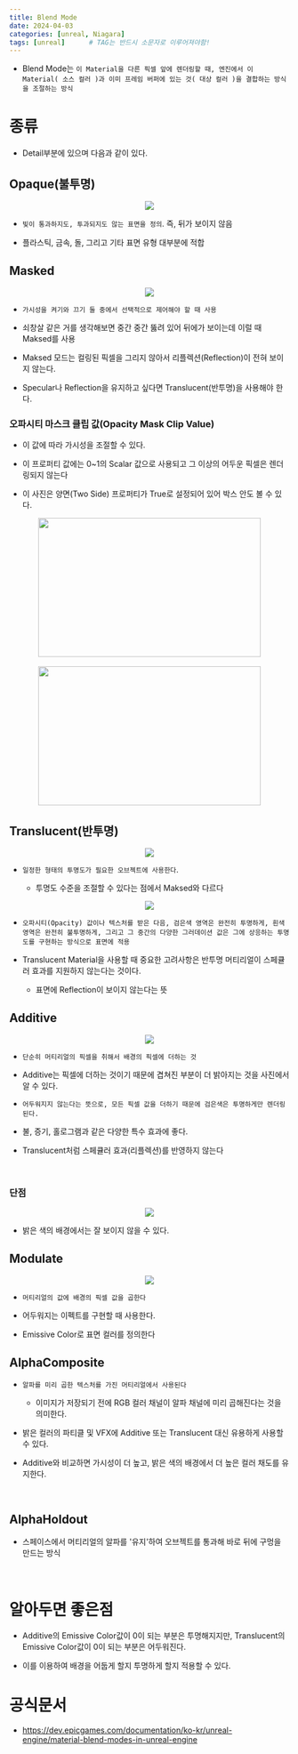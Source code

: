 ```yaml
---
title: Blend Mode
date: 2024-04-03
categories: [unreal, Niagara]
tags: [unreal]		# TAG는 반드시 소문자로 이루어져야함!
---
```


* Blend Mode는 `이 Material을 다른 픽셀 앞에 렌더링할 때, 엔진에서 이 Material( 소스 컬러 )과 이미 프레임 버퍼에 있는 것( 대상 컬러 )을 결합하는 방식을 조절하는 방식`


# 종류

* Detail부분에 있으며 다음과 같이 있다.

## **Opaque(불투명)**

<center><img src="./../../../assets/img/Unreal/Niagara/BlendMode/Opaque.png"></center>


* `빛이 통과하지도, 투과되지도 않는 표면을 정의`. 즉, 뒤가 보이지 않음


* 플라스틱, 금속, 돌, 그리고 기타 표면 유형 대부분에 적합

## **Masked**

<center><img src="./../../../assets/img/Unreal/Niagara/BlendMode/Maksed.png"></center>

* `가시성을 켜기와 끄기 둘 중에서 선택적으로 제어해야 할 때 사용`

* 쇠창살 같은 거를 생각해보면 중간 중간 뚫려 있어 뒤에가 보이는데 이럴 때 Maksed를 사용

* Maksed 모드는 컬링된 픽셀을 그리지 않아서 리플렉션(Reflection)이 전혀 보이지 않는다.

* Specular나 Reflection을 유지하고 싶다면 Translucent(반투명)을 사용해야 한다.

### 오파시티 마스크 클립 값(Opacity Mask Clip Value) 

* 이 값에 따라 가시성을 조절할 수 있다.

* 이 프로퍼티 값에는 0~1의 Scalar 값으로 사용되고 그 이상의 어두운 픽셀은 렌더링되지 않는다

* 이 사진은 양면(Two Side) 프로퍼티가 True로 설정되어 있어 박스 안도 볼 수 있다.

<center><img src="./../../../assets/img/Unreal/Niagara/BlendMode/OpacityClipMask_0.6.png" width = 400 height = 250></center>

<br>

<center><img src="./../../../assets/img/Unreal/Niagara/BlendMode/OpacityClipMask_0.05.png" width = 400 height = 250></center>



## **Translucent(반투명)**


<center><img src="./../../../assets/img/Unreal/Niagara/BlendMode/Translucent.png"></center>


* `일정한 형태의 투명도가 필요한 오브젝트에 사용한다`.

  * 투명도 수준을 조절할 수 있다는 점에서 Maksed와 다르다


<center><img src="./../../../assets/img/Unreal/Niagara/BlendMode/Translucent_Graident.png"></center>


* `오파시티(Opacity) 값이나 텍스처를 받은 다음, 검은색 영역은 완전히 투명하게, 흰색 영역은 완전히 불투명하게, 그리고 그 중간의 다양한 그러데이션 값은 그에 상응하는 투명도를 구현하는 방식으로 표면에 적용`


* Translucent Material을 사용할 때 중요한 고려사항은 반투명 머티리얼이 스페큘러 효과를 지원하지 않는다는 것이다.

  * 표면에 Reflection이 보이지 않는다는 뜻


## **Additive**


<center><img src="./../../../assets/img/Unreal/Niagara/BlendMode/Additive_Overlap.png"></center>

* `단순히 머티리얼의 픽셀을 취해서 배경의 픽셀에 더하는 것`

* Additive는 픽셀에 더하는 것이기 때문에 겹쳐진 부분이 더 밝아지는 것을 사진에서 알 수 있다.

* `어두워지지 않는다는 뜻으로, 모든 픽셀 값을 더하기 때문에 검은색은 투명하게만 렌더링된다.`

* 불, 증기, 홀로그램과 같은 다양한 특수 효과에 좋다.

* Translucent처럼 스페큘러 효과(리플렉션)를 반영하지 않는다

<br>

### 단점


<center><img src="./../../../assets/img/Unreal/Niagara/BlendMode/Additive_Disadvan.png"></center>


* 밝은 색의 배경에서는 잘 보이지 않을 수 있다.

## **Modulate**


<center><img src="./../../../assets/img/Unreal/Niagara/BlendMode/Modulate.png"></center>

* `머티리얼의 값에 배경의 픽셀 값을 곱한다`

* 어두워지는 이펙트를 구현할 때 사용한다.

* Emissive Color로 표면 컬러를 정의한다

## **AlphaComposite**


* `알파를 미리 곱한 텍스처를 가진 머티리얼에서 사용된다`

  * 이미지가 저장되기 전에 RGB 컬러 채널이 알파 채널에 미리 곱해진다는 것을 의미한다.

* 밝은 컬러의 파티클 및 VFX에 Additive 또는 Translucent 대신 유용하게 사용할 수 있다.

* Additive와 비교하면 가시성이 더 높고, 밝은 색의 배경에서 더 높은 컬러 채도를 유지한다.

<br>

## **AlphaHoldout**

*  스페이스에서 머티리얼의 알파를 '유지'하여 오브젝트를 통과해 바로 뒤에 구멍을 만드는 방식

<br>

# 알아두면 좋은점

* Additive의 Emissive Color값이 0이 되는 부분은 투명해지지만, Translucent의 Emissive Color값이 0이 되는 부분은 어두워진다.

* 이를 이용하여 배경을 어둡게 할지 투명하게 할지 적용할 수 있다.

# 공식문서
* <https://dev.epicgames.com/documentation/ko-kr/unreal-engine/material-blend-modes-in-unreal-engine>